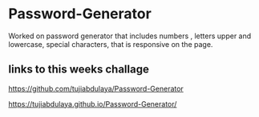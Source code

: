 # Password-Generator
Worked on password generator that includes numbers , letters upper and lowercase, special characters, that is responsive on the page.

## links to this weeks challage 
 https://github.com/tujiabdulaya/Password-Generator

 https://tujiabdulaya.github.io/Password-Generator/

